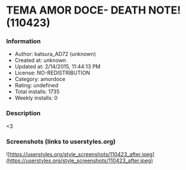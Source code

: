 # TEMA AMOR DOCE- DEATH NOTE! (110423)

### Information
- Author: katsura_AD72 (unknown)
- Created at: unknown
- Updated at: 2/14/2015, 11:44:13 PM
- License: NO-REDISTRIBUTION
- Category: amordoce
- Rating: undefined
- Total installs: 1735
- Weekly installs: 0


### Description
<3


### Screenshots (links to userstyles.org)
![https://userstyles.org/style_screenshots/110423_after.jpeg](https://userstyles.org/style_screenshots/110423_after.jpeg)


